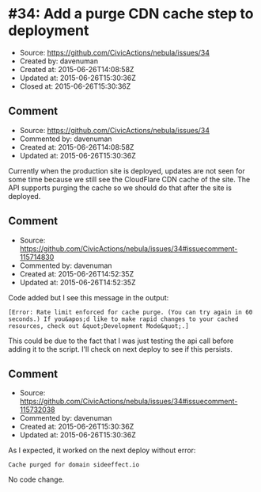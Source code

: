 # #34: Add a purge CDN cache step to deployment

* Source: https://github.com/CivicActions/nebula/issues/34
* Created by: davenuman
* Created at: 2015-06-26T14:08:58Z
* Updated at: 2015-06-26T15:30:36Z
* Closed at: 2015-06-26T15:30:36Z


## Comment

* Source: https://github.com/CivicActions/nebula/issues/34
* Commented by: davenuman
* Created at: 2015-06-26T14:08:58Z
* Updated at: 2015-06-26T15:30:36Z

Currently when the production site is deployed, updates are not seen for some time because we still see the CloudFlare CDN cache of the site. The API supports purging the cache so we should do that after the site is deployed.


## Comment

* Source: https://github.com/CivicActions/nebula/issues/34#issuecomment-115714830
* Commented by: davenuman
* Created at: 2015-06-26T14:52:35Z
* Updated at: 2015-06-26T14:52:35Z

Code added but I see this message in the output:
```
[Error: Rate limit enforced for cache purge. (You can try again in 60 seconds.) If you&apos;d like to make rapid changes to your cached resources, check out &quot;Development Mode&quot;.]
```
This could be due to the fact that I was just testing the api call before adding it to the script. I&apos;ll check on next deploy to see if this persists.


## Comment

* Source: https://github.com/CivicActions/nebula/issues/34#issuecomment-115732038
* Commented by: davenuman
* Created at: 2015-06-26T15:30:36Z
* Updated at: 2015-06-26T15:30:36Z

As I expected, it worked on the next deploy without error:

```
Cache purged for domain sideeffect.io
```
No code change.


